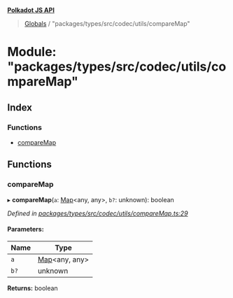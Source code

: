 **[Polkadot JS API](../README.md)**

> [Globals](../globals.md) / "packages/types/src/codec/utils/compareMap"

# Module: "packages/types/src/codec/utils/compareMap"

## Index

### Functions

* [compareMap](_packages_types_src_codec_utils_comparemap_.md#comparemap)

## Functions

### compareMap

▸ **compareMap**(`a`: [Map](../classes/_packages_types_src_codec_struct_.struct.md#map)\<any, any>, `b?`: unknown): boolean

*Defined in [packages/types/src/codec/utils/compareMap.ts:29](https://github.com/polkadot-js/api/blob/acb565d46/packages/types/src/codec/utils/compareMap.ts#L29)*

#### Parameters:

Name | Type |
------ | ------ |
`a` | [Map](../classes/_packages_types_src_codec_struct_.struct.md#map)\<any, any> |
`b?` | unknown |

**Returns:** boolean
